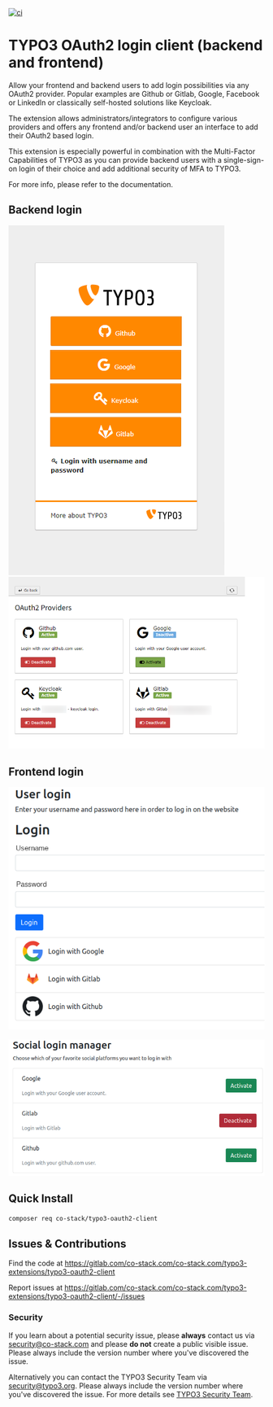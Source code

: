 [![ci](https://github.com/waldhacker/ext-oauth2-client/actions/workflows/ci.yml/badge.svg)](https://github.com/waldhacker/ext-oauth2-client/actions/workflows/ci.yml)

# TYPO3 OAuth2 login client (backend and frontend)

Allow your frontend and backend users to add login possibilities via any OAuth2 provider. Popular examples are Github or Gitlab, Google, Facebook or LinkedIn or classically self-hosted solutions like Keycloak.

The extension allows administrators/integrators to configure various providers and offers any frontend and/or backend user an interface to add their OAuth2 based login.

This extension is especially powerful in combination with the Multi-Factor Capabilities of TYPO3 as you can provide backend users with a single-sign-on login of their choice and add additional security of MFA
to TYPO3.

For more info, please refer to the documentation.

## Backend login

![Image of Dashboards](Documentation/Images/Backend/loginScreen.png)&nbsp;&nbsp;&nbsp;&nbsp;&nbsp;![Image of Dashboards](Documentation/Images/Backend/configuredProviders.png)

## Frontend login

![Image of Dashboards](Documentation/Images/Frontend/loginScreen.png)&nbsp;&nbsp;&nbsp;&nbsp;&nbsp;![Image of Dashboards](Documentation/Images/Frontend/configuredProviders.png)

## Quick Install

`composer req co-stack/typo3-oauth2-client`

## Issues & Contributions

Find the code at https://gitlab.com/co-stack.com/co-stack.com/typo3-extensions/typo3-oauth2-client

Report issues at https://gitlab.com/co-stack.com/co-stack.com/typo3-extensions/typo3-oauth2-client/-/issues

### Security

If you learn about a potential security issue, please **always** contact us via security@co-stack.com and please **do not** create a public visible issue.
Please always include the version number where you've discovered the issue.

Alternatively you can contact the TYPO3 Security Team via security@typo3.org.
Please always include the version number where you've discovered the issue.
For more details see [TYPO3 Security Team](https://typo3.org/community/teams/security/).
